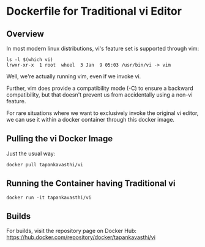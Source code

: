 # Dockerfile for Traditional vi Editor

## Overview

In most modern linux distributions, vi's feature set is supported through vim:

```shell script
ls -l $(which vi)
lrwxr-xr-x  1 root  wheel  3 Jan  9 05:03 /usr/bin/vi -> vim
```
Well, we're actually running vim, even if we invoke vi.

Further, vim does provide a compatibility mode (-C) to ensure a backward compatibility, but that doesn't prevent us
from accidentally using a non-vi feature.

For rare situations where we want to exclusively invoke the original vi editor, we can use it within a docker container 
through this docker image. 

## Pulling the vi Docker Image

Just the usual way:

```shell script
docker pull tapankavasthi/vi
```

## Running the Container having Traditional vi

```shell script
docker run -it tapankavasthi/vi
```

## Builds

For builds, visit the repository page on Docker Hub: <br>
https://hub.docker.com/repository/docker/tapankavasthi/vi